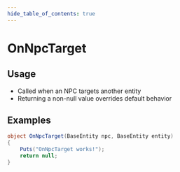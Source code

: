 ```yaml
---
hide_table_of_contents: true
---
```


# OnNpcTarget

## Usage

* Called when an NPC targets another entity
* Returning a non-null value overrides default behavior

## Examples

```csharp title=""
object OnNpcTarget(BaseEntity npc, BaseEntity entity)
{
    Puts("OnNpcTarget works!");
    return null;
}
```
